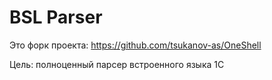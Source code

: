 # BSL Parser

Это форк проекта: https://github.com/tsukanov-as/OneShell

Цель: полноценный парсер встроенного языка 1С
